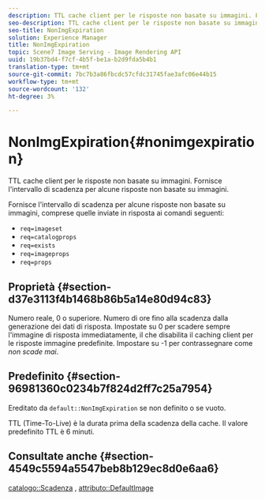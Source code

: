 ```yaml
---
description: TTL cache client per le risposte non basate su immagini. Fornisce l'intervallo di scadenza per alcune risposte non basate su immagini.
seo-description: TTL cache client per le risposte non basate su immagini. Fornisce l'intervallo di scadenza per alcune risposte non basate su immagini.
seo-title: NonImgExpiration
solution: Experience Manager
title: NonImgExpiration
topic: Scene7 Image Serving - Image Rendering API
uuid: 19b37bd4-f7cf-4b5f-be1a-b2d9fda5b4b1
translation-type: tm+mt
source-git-commit: 7bc7b3a86fbcdc57cfdc31745fae3afc06e44b15
workflow-type: tm+mt
source-wordcount: '132'
ht-degree: 3%

---
```



# NonImgExpiration{#nonimgexpiration}

TTL cache client per le risposte non basate su immagini. Fornisce l&#39;intervallo di scadenza per alcune risposte non basate su immagini.

Fornisce l&#39;intervallo di scadenza per alcune risposte non basate su immagini, comprese quelle inviate in risposta ai comandi seguenti:

* `req=imageset`
* `req=catalogprops`
* `req=exists`
* `req=imageprops`
* `req=props`

## Proprietà {#section-d37e3113f4b1468b86b5a14e80d94c83}

Numero reale, 0 o superiore. Numero di ore fino alla scadenza dalla generazione dei dati di risposta. Impostate su 0 per scadere sempre l&#39;immagine di risposta immediatamente, il che disabilita il caching client per le risposte immagine predefinite. Impostare su -1 per contrassegnare come *non scade mai*.

## Predefinito {#section-96981360c0234b7f824d2ff7c25a7954}

Ereditato da `default::NonImgExpiration` se non definito o se vuoto.

TTL (Time-To-Live) è la durata prima della scadenza della cache. Il valore predefinito TTL è 6 minuti.

## Consultate anche {#section-4549c5594a5547beb8b129ec8d0e6aa6}

[catalogo::Scadenza](../../../../../is-api/image-catalog/image-serving-api-ref/c-image-catalog-reference/c-image-svg-data-reference/c-image-data-reference/r-expiration-cat.md#reference-a7afd668ecbb4d2da65d86259aa6a28a) ,  [attributo::DefaultImage](../../../../../is-api/image-catalog/image-serving-api-ref/c-image-catalog-reference/c-attributes-reference/r-is-cat-defaultimage.md#reference-8e9900e129f54ed68462a3c2fc3bc433)
